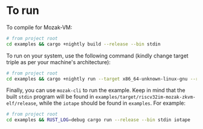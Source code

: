 # To run

To compile for Mozak-VM:
```sh
# from project root
cd examples && cargo +nightly build --release --bin stdin
```

To run on your system, use the following command (kindly change target triple as per your machine's architecture):
```sh
# from project root
cd examples && cargo +nightly run --target x86_64-unknown-linux-gnu --release --bin stdin-native --features="native" iotape
```

Finally, you can use `mozak-cli` to run the example. Keep in mind that the built `stdin` program will be found in `examples/target/riscv32im-mozak-zkvm-elf/release`, while the `iotape` should be found in `examples`. For example:

```sh
# from project root
cd examples && RUST_LOG=debug cargo run --release --bin stdin iotape
```
